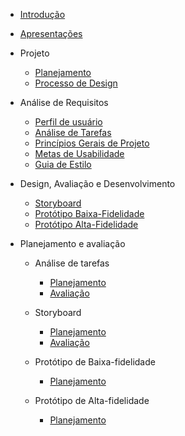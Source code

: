- [Introdução](introducao)
- [Apresentações](docs/proj/apresentacao.md)
- Projeto
  - [Planejamento](docs/proj/planejamento.md)
  - [Processo de Design](docs/proj/processoDedesign.md)
- Análise de Requisitos
  - [Perfil de usuário](docs/proj/perfilDeUsuario.md)
  - [Análise de Tarefas](docs/proj/analiseDeTarefas.md)
  - [Princípios Gerais de Projeto](docs/proj/principiosGeraisDeProjeto.md)
  - [Metas de Usabilidade](docs/proj/metasDeUsabilidade.md)
  - [Guia de Estilo](docs/proj/guiaDeEstilo.md)

- Design, Avaliação e Desenvolvimento
  - [Storyboard](docs/proj/storyboard.md)
  - [Protótipo Baixa-Fidelidade](docs/proj/prototipoBaixa.md)
  - [Protótipo Alta-Fidelidade](docs/proj/prototipoAlta.md)

- Planejamento e avaliação
  - Análise de tarefas
    - [Planejamento](docs/proj/planAvaliacao-AnaliseTarefas.md)
    - [Avaliação](docs/proj/avaliacao-AnaliseTarefas.md)
  - Storyboard
    - [Planejamento](docs/proj/planejamentoDaAvalicaoDosStoryboards.md)
    - [Avaliação](docs/proj/relatoResultadoStoryboard.md)

  - Protótipo de Baixa-fidelidade
    - [Planejamento](docs/proj/planejamentoAvalicaoBaixa.md)

  - Protótipo de Alta-fidelidade
    - [Planejamento](docs/proj/planejamentoAvalicaoAlta.md)
